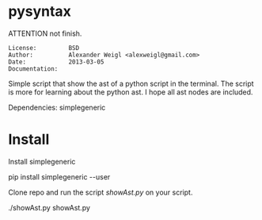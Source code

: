 pysyntax
========

ATTENTION not finish.


    License:         BSD
    Author:          Alexander Weigl <alexweigl@gmail.com>
    Date:            2013-03-05
    Documentation:



Simple script that show the ast of a python script in the terminal. 
The script is more for learning about the python ast. 
I hope all ast nodes are included.

Dependencies: simplegeneric 




Install 
=======


Install simplegeneric 

  pip install simplegeneric --user


Clone repo and run the script *showAst.py* on your script.


  ./showAst.py showAst.py
  